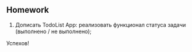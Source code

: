 ##  Homework

1. Дописать TodoList App: реализовать функционал статуса задачи (выполнено / не выполнено);

Успехов!